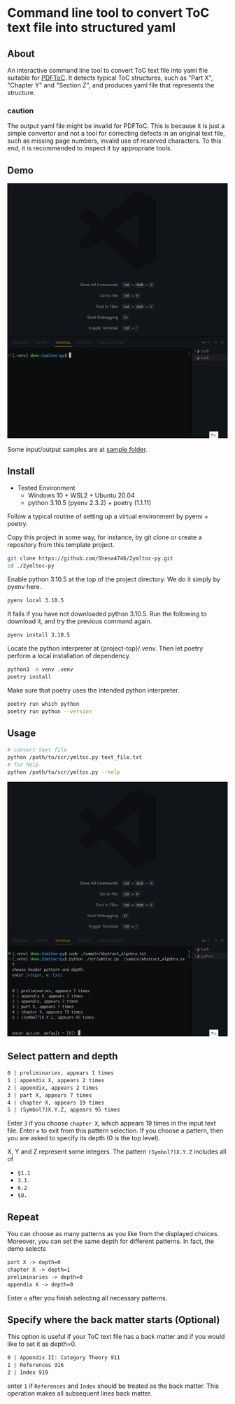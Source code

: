 # Command line tool to convert ToC text file into structured yaml

## About

An interactive command line tool to convert ToC text file into yaml file suitable for [PDFToC](https://github.com/osanshouo/pdftoc-rs).
It detects typical ToC structures, such as "Part X", "Chapter Y" and "Section Z", and produces yaml file that represents the structure.

### **caution**

The output yaml file might be invalid for PDFToC.
This is because it is just a simple convertor and not a tool for correcting defects in an original text file, such as missing page numbers, invalid use of reserved characters. To this end, it is recommended to inspect it by appropriate tools.

## Demo

<img src="sample/demo.gif" width="600">

Some input/output samples are at [sample folder](/sample/).

## Install

- Tested Environment
  - Windows 10 + WSL2 + Ubuntu 20.04
  - python 3.10.5 (pyenv 2.3.2) + poetry (1.1.11)

Follow a typical routine of setting up a virtual environment by pyenv + poetry.

Copy this project in some way, for instance, by git clone or create a repository from this template project.

```bash
git clone https://github.com/Shena4746/2ymltoc-py.git
cd ./2ymltoc-py
```

Enable python 3.10.5 at the top of the project directory. We do it simply by pyenv here.

```bash
pyenv local 3.10.5
```

It fails if you have not downloaded python 3.10.5. Run the following to download it, and try the previous command again.

```bash
pyenv install 3.10.5
```

Locate the python interpreter at {project-top}/.venv. Then let poetry perform a local installation of dependency.

```bash
python3 -m venv .venv
poetry install
```

Make sure that poetry uses the intended python interpreter.

```bash
poetry run which python
poetry run python --version
```

## Usage

```bash
# convert text file
python /path/to/scr/ymltoc.py text_file.txt
# for help
python /path/to/scr/ymltoc.py --help
```

<img src="sample/demo_interactive.gif" width="600">

## Select pattern and depth

```txt
0 | preliminaries, appears 1 times
1 | appendix X, appears 2 times
2 | appendix, appears 2 times
3 | part X, appears 7 times
4 | chapter X, appears 19 times
5 | (Symbol?)X.Y.Z, appears 95 times
```

Enter `3` if you choose `chapter X`, which appears 19 times in the input text file.
Enter `e` to exit from this pattern selection.
If you choose a pattern, then you are asked to specify its depth (0 is the top level).

X, Y and Z represent some integers.
The pattern `(Symbol?)X.Y.Z` includes all of

- `§1.1`
- `3.1.`
- `6.2`
- `§8.`

## Repeat

You can choose as many patterns as you like from the displayed choices.
Moreover, you can set the same depth for different patterns.
In fact, the demo selects

```txt
part X -> depth=0
chapter X -> depth=1
preliminaries -> depth=0
appendix X -> depth=0
```

Enter `e` after you finish selecting all necessary patterns.

## Specify where the back matter starts (Optional)

This option is useful if your ToC text file has a back matter and if you would like to set it as depth=0.

```txt
0 | Appendix II: Category Theory 911
1 | References 916
2 | Index 919
```

enter `1` if `References` and `Index` should be treated as the back matter.
This operation makes all subsequent lines back matter.
